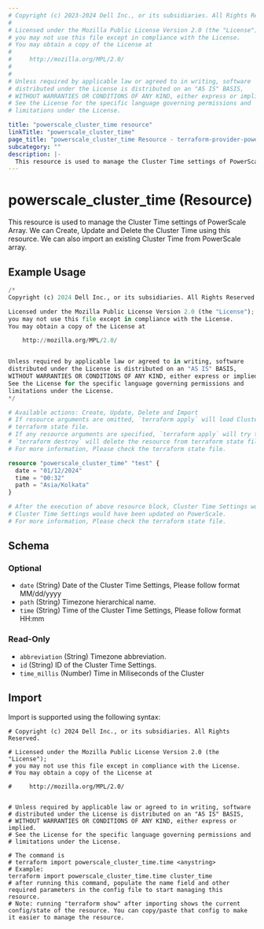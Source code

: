 ```yaml
---
# Copyright (c) 2023-2024 Dell Inc., or its subsidiaries. All Rights Reserved.
#
# Licensed under the Mozilla Public License Version 2.0 (the "License");
# you may not use this file except in compliance with the License.
# You may obtain a copy of the License at
#
#     http://mozilla.org/MPL/2.0/
#
#
# Unless required by applicable law or agreed to in writing, software
# distributed under the License is distributed on an "AS IS" BASIS,
# WITHOUT WARRANTIES OR CONDITIONS OF ANY KIND, either express or implied.
# See the License for the specific language governing permissions and
# limitations under the License.

title: "powerscale_cluster_time resource"
linkTitle: "powerscale_cluster_time"
page_title: "powerscale_cluster_time Resource - terraform-provider-powerscale"
subcategory: ""
description: |-
  This resource is used to manage the Cluster Time settings of PowerScale Array. We can Create, Update and Delete the Cluster Time using this resource. We can also import an existing Cluster Time from PowerScale array.
---
```


# powerscale_cluster_time (Resource)

This resource is used to manage the Cluster Time settings of PowerScale Array. We can Create, Update and Delete the Cluster Time using this resource. We can also import an existing Cluster Time from PowerScale array.


## Example Usage

```terraform
/*
Copyright (c) 2024 Dell Inc., or its subsidiaries. All Rights Reserved.

Licensed under the Mozilla Public License Version 2.0 (the "License");
you may not use this file except in compliance with the License.
You may obtain a copy of the License at

    http://mozilla.org/MPL/2.0/


Unless required by applicable law or agreed to in writing, software
distributed under the License is distributed on an "AS IS" BASIS,
WITHOUT WARRANTIES OR CONDITIONS OF ANY KIND, either express or implied.
See the License for the specific language governing permissions and
limitations under the License.
*/

# Available actions: Create, Update, Delete and Import
# If resource arguments are omitted, `terraform apply` will load Cluster Time Details from PowerScale, and save to
# terraform state file.
# If any resource arguments are specified, `terraform apply` will try to load Cluster Time Details (if not loaded) and update the settings.
# `terraform destroy` will delete the resource from terraform state file rather than deleting Cluster Time Details from PowerScale.
# For more information, Please check the terraform state file.

resource "powerscale_cluster_time" "test" {
  date = "01/12/2024"
  time = "00:32"
  path = "Asia/Kolkata"
}

# After the execution of above resource block, Cluster Time Settings would have been cached in terraform state file, and
# Cluster Time Settings would have been updated on PowerScale.
# For more information, Please check the terraform state file.
```

<!-- schema generated by tfplugindocs -->
## Schema

### Optional

- `date` (String) Date of the Cluster Time Settings, Please follow format MM/dd/yyyy
- `path` (String) Timezone hierarchical name.
- `time` (String) Time of the Cluster Time Settings, Please follow format HH:mm

### Read-Only

- `abbreviation` (String) Timezone abbreviation.
- `id` (String) ID of the Cluster Time Settings.
- `time_millis` (Number) Time in Miliseconds of the Cluster

## Import

Import is supported using the following syntax:

```shell
# Copyright (c) 2024 Dell Inc., or its subsidiaries. All Rights Reserved.

# Licensed under the Mozilla Public License Version 2.0 (the "License");
# you may not use this file except in compliance with the License.
# You may obtain a copy of the License at

#     http://mozilla.org/MPL/2.0/


# Unless required by applicable law or agreed to in writing, software
# distributed under the License is distributed on an "AS IS" BASIS,
# WITHOUT WARRANTIES OR CONDITIONS OF ANY KIND, either express or implied.
# See the License for the specific language governing permissions and
# limitations under the License.

# The command is
# terraform import powerscale_cluster_time.time <anystring>
# Example:
terraform import powerscale_cluster_time.time cluster_time
# after running this command, populate the name field and other required parameters in the config file to start managing this resource.
# Note: running "terraform show" after importing shows the current config/state of the resource. You can copy/paste that config to make it easier to manage the resource.
```